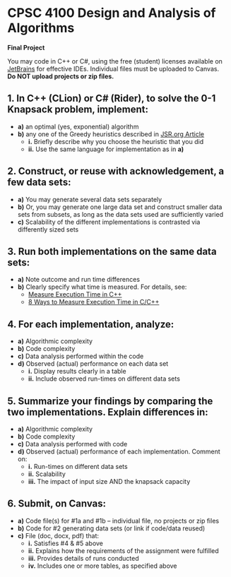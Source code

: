 # CPSC 4100 Design and Analysis of Algorithms  
**Final Project**

You may code in C++ or C#, using the free (student) licenses available on [JetBrains](https://www.jetbrains.com/) for effective IDEs. Individual files must be uploaded to Canvas.  
**Do NOT upload projects or zip files.**

## 1. In C++ (CLion) or C# (Rider), to solve the 0-1 Knapsack problem, implement:
   - **a)** an optimal (yes, exponential) algorithm  
   - **b)** any one of the Greedy heuristics described in [JSR.org Article](https://www.jsr.org/hs/index.php/path/article/view/5660/2586)
     - **i.** Briefly describe why you choose the heuristic that you did  
     - **ii.** Use the same language for implementation as in **a)**

## 2. Construct, or reuse with acknowledgement, a few data sets:
   - **a)** You may generate several data sets separately  
   - **b)** Or, you may generate one large data set and construct smaller data sets from subsets, as long as the data sets used are sufficiently varied  
   - **c)** Scalability of the different implementations is contrasted via differently sized sets  

## 3. Run both implementations on the same data sets:
   - **a)** Note outcome and run time differences  
   - **b)** Clearly specify what time is measured. For details, see:
     - [Measure Execution Time in C++](https://www.geeksforgeeks.org/measure-execution-time-function-cpp/)
     - [8 Ways to Measure Execution Time in C/C++](https://levelup.gitconnected.com/8-ways-to-measure-execution-time-in-c-c-48634458d0f9)

## 4. For each implementation, analyze:
   - **a)** Algorithmic complexity  
   - **b)** Code complexity  
   - **c)** Data analysis performed within the code  
   - **d)** Observed (actual) performance on each data set  
     - **i.** Display results clearly in a table  
     - **ii.** Include observed run-times on different data sets  

## 5. Summarize your findings by comparing the two implementations. Explain differences in:
   - **a)** Algorithmic complexity  
   - **b)** Code complexity  
   - **c)** Data analysis performed with code  
   - **d)** Observed (actual) performance of each implementation. Comment on:
     - **i.** Run-times on different data sets  
     - **ii.** Scalability  
     - **iii.** The impact of input size AND the knapsack capacity  

## 6. Submit, on Canvas:
   - **a)** Code file(s) for #1a and #1b – individual file, no projects or zip files  
   - **b)** Code for #2 generating data sets (or link if code/data reused)  
   - **c)** File (doc, docx, pdf) that:
     - **i.** Satisfies #4 & #5 above  
     - **ii.** Explains how the requirements of the assignment were fulfilled  
     - **iii.** Provides details of runs conducted  
     - **iv.** Includes one or more tables, as specified above
